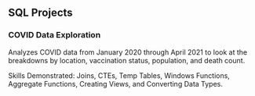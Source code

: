 ## SQL Projects

###  COVID Data Exploration
Analyzes COVID data from January 2020 through April 2021 to look at the breakdowns by location, vaccination status, population, and death count.

Skills Demonstrated: Joins, CTEs, Temp Tables, Windows Functions, Aggregate Functions, Creating Views, and Converting Data Types.

